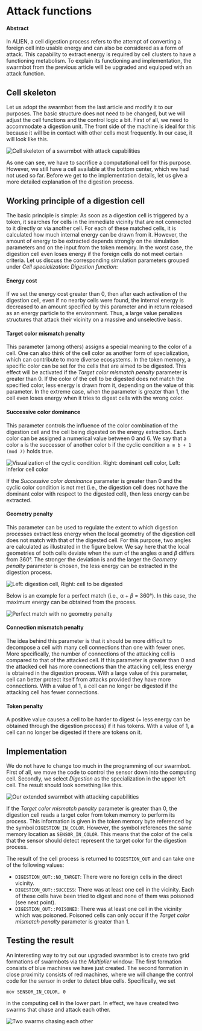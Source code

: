 # Attack functions

#### Abstract

In ALIEN, a cell digestion process refers to the attempt of converting a foreign cell into usable energy and can also be considered as a form of attack. This capability to extract energy is required by cell clusters to have a functioning metabolism. To explain its functioning and implementation, the swarmbot from the previous article will be upgraded and equipped with an attack function.

## Cell skeleton

Let us adopt the swarmbot from the last article and modify it to our purposes. The basic structure does not need to be changed, but we will adjust the cell functions and the control logic a bit. First of all, we need to accommodate a digestion unit. The front side of the machine is ideal for this because it will be in contact with other cells most frequently. In our case, it will look like this.

![Cell skeleton of a swarmbot with attack capabilities](<../../.gitbook/assets/skeleton attacker.svg>)

As one can see, we have to sacrifice a computational cell for this purpose. However, we still have a cell available at the bottom center, which we had not used so far. Before we get to the implementation details, let us give a more detailed explanation of the digestion process.

## Working principle of a digestion cell

The basic principle is simple: As soon as a digestion cell is triggered by a token, it searches for cells in the immediate vicinity that are not connected to it directly or via another cell. For each of these matched cells, it is calculated how much internal energy can be drawn from it. However, the amount of energy to be extracted depends strongly on the simulation parameters and on the input from the token memory. In the worst case, the digestion cell even loses energy if the foreign cells do not meet certain criteria. Let us discuss the corresponding simulation parameters grouped under _Cell specialization: Digestion function_:

#### Energy cost

If we set the energy cost greater than 0, then after each activation of the digestion cell, even if no nearby cells were found, the internal energy is decreased to an amount specified by this parameter and in return released as an energy particle to the environment. Thus, a large value penalizes structures that attack their vicinity on a massive and unselective basis.

#### Target color mismatch penalty

This parameter (among others) assigns a special meaning to the color of a cell. One can also think of the cell color as another form of specialization, which can contribute to more diverse ecosystems. In the token memory, a specific color can be set for the cells that are aimed to be digested. This effect will be activated if the _Target color mismatch penalty_ parameter is greater than 0. If the color of the cell to be digested does not match the specified color, less energy is drawn from it, depending on the value of this parameter. In the extreme case, when the parameter is greater than 1, the cell even loses energy when it tries to digest cells with the wrong color.

#### Successive color dominance

This parameter controls the influence of the color combination of the digestion cell and the cell being digested on the energy extraction. Each color can be assigned a numerical value between 0 and 6. We say that a color `a` is the successor of another color `b` if the cyclic condition `a ≡ b + 1 (mod 7)` holds true.&#x20;

![Visualization of the cyclic condition. Right: dominant cell color, Left: inferior cell color](<../../.gitbook/assets/color dominance.svg>)

If the _Successive color dominance_ parameter is greater than 0 and the cyclic color condition is not met (i.e., the digestion cell does not have the dominant color with respect to the digested cell), then less energy can be extracted.

#### Geometry penalty

This parameter can be used to regulate the extent to which digestion processes extract less energy when the local geometry of the digestion cell does not match with that of the digested cell. For this purpose, two angles are calculated as illustrated in the figure below. We say here that the local geometries of both cells deviate when the sum of the angles α and _β_ differs from 360°. The stronger the deviation is and the larger the _Geometry penalty_ parameter is chosen, the less energy can be extracted in the digestion process.

![Left: digestion cell, Right: cell to be digested](<../../.gitbook/assets/geometry penalty.svg>)

Below is an example for a perfect match (i.e., α + _β_ = 360°). In this case, the maximum energy can be obtained from the process.

![Perfect match with no geometry penalty](<../../.gitbook/assets/geometry match.svg>)

#### Connection mismatch penalty

The idea behind this parameter is that it should be more difficult to decompose a cell with many cell connections than one with fewer ones. More specifically, the number of connections of the attacking cell is compared to that of the attacked cell. If this parameter is greater than 0 and the attacked cell has more connections than the attacking cell, less energy is obtained in the digestion process. With a large value of this parameter, cell can better protect itself from attacks provided they have more connections. With a value of 1, a cell can no longer be digested if the attacking cell has fewer connections.

#### Token penalty

A positive value causes a cell to be harder to digest (= less energy can be obtained through the digestion process) if it has tokens. With a value of 1, a cell can no longer be digested if there are tokens on it.

## Implementation

We do not have to change too much in the programming of our swarmbot. First of all, we move the code to control the sensor down into the computing cell. Secondly, we select _Digestion_ as the specialization in the upper left cell. The result should look something like this.

![Our extended swarmbot with attacking capabilities](<../../.gitbook/assets/swarmbot upgraded.PNG>)

If the _Target color mismatch penalty_ parameter is greater than 0, the digestion cell reads a target color from token memory to perform its process. This information is given in the token memory byte referenced by the symbol `DIGESTION_IN_COLOR`. However, the symbol references the same memory location as `SENSOR_IN_COLOR`. This means that the color of the cells that the sensor should detect represent the target color for the digestion process.

The result of the cell process is returned to `DIGESTION_OUT` and can take one of the following values:

* `DIGESTION_OUT::NO_TARGET`: There were no foreign cells in the direct vicinity.
* `DIGESTION_OUT::SUCCESS`: There was at least one cell in the vicinity. Each of these cells have been tried to digest and none of them was poisoned (see next point).
* `DIGESTION_OUT::POISONED`:  There was at least one cell in the vicinity which was poisoned. Poisoned cells can only occur if the _Target color mismatch penalty_ parameter is greater than 1.

## Testing the result

An interesting way to try out our upgraded swarmbot is to create two grid formations of swarmbots via the _Multiplier_ window: The first formation consists of blue machines we have just created. The second formation in close proximity consists of red machines, where we will change the control code for the sensor in order to detect blue cells. Specifically, we set

```
mov SENSOR_IN_COLOR, 0
```

in the computing cell in the lower part. In effect, we have created two swarms that chase and attack each other.

![Two swarms chasing each other](<../../.gitbook/assets/swarmbot fighting.PNG>)
